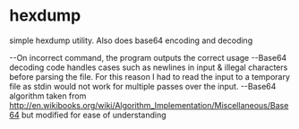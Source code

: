 hexdump
=======

simple hexdump utility. Also does base64 encoding and decoding

--On incorrect command, the program outputs the correct usage
--Base64 decoding code handles cases such as newlines in input & illegal characters before parsing the file. 
For this reason I had to read the input to a temporary file as stdin would not work for multiple passes over the input.
--Base64 algorithm taken from http://en.wikibooks.org/wiki/Algorithm_Implementation/Miscellaneous/Base64 but modified for ease of understanding
